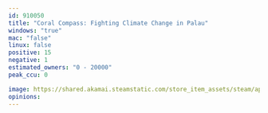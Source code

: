 ```yaml
---
id: 910050
title: "Coral Compass: Fighting Climate Change in Palau"
windows: "true"
mac: "false"
linux: false
positive: 15
negative: 1
estimated_owners: "0 - 20000"
peak_ccu: 0

image: https://shared.akamai.steamstatic.com/store_item_assets/steam/apps/910050/header.jpg?t=1534434333
opinions:
---
```

